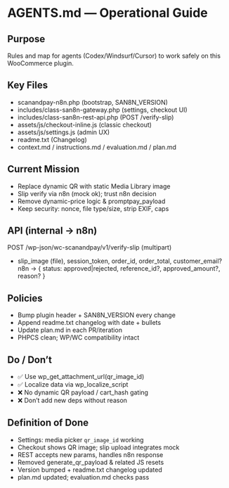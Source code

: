 # AGENTS.md — Operational Guide

## Purpose
Rules and map for agents (Codex/Windsurf/Cursor) to work safely on this WooCommerce plugin.

## Key Files
- scanandpay-n8n.php (bootstrap, SAN8N_VERSION)
- includes/class-san8n-gateway.php (settings, checkout UI)
- includes/class-san8n-rest-api.php (POST /verify-slip)
- assets/js/checkout-inline.js (classic checkout)
- assets/js/settings.js (admin UX)
- readme.txt (Changelog)
- context.md / instructions.md / evaluation.md / plan.md

## Current Mission
- Replace dynamic QR with static Media Library image
- Slip verify via n8n (mock ok); trust n8n decision
- Remove dynamic-price logic & promptpay_payload
- Keep security: nonce, file type/size, strip EXIF, caps

## API (internal → n8n)
POST /wp-json/wc-scanandpay/v1/verify-slip  (multipart)
- slip_image (file), session_token, order_id, order_total, customer_email?
n8n → { status: approved|rejected, reference_id?, approved_amount?, reason? }

## Policies
- Bump plugin header + SAN8N_VERSION every change
- Append readme.txt changelog with date + bullets
- Update plan.md in each PR/iteration
- PHPCS clean; WP/WC compatibility intact

## Do / Don’t
- ✅ Use wp_get_attachment_url(qr_image_id)
- ✅ Localize data via wp_localize_script
- ❌ No dynamic QR payload / cart_hash gating
- ❌ Don’t add new deps without reason

## Definition of Done
- Settings: media picker `qr_image_id` working
- Checkout shows QR image; slip upload integrates mock
- REST accepts new params, handles n8n response
- Removed generate_qr_payload & related JS resets
- Version bumped + readme.txt changelog updated
- plan.md updated; evaluation.md checks pass
